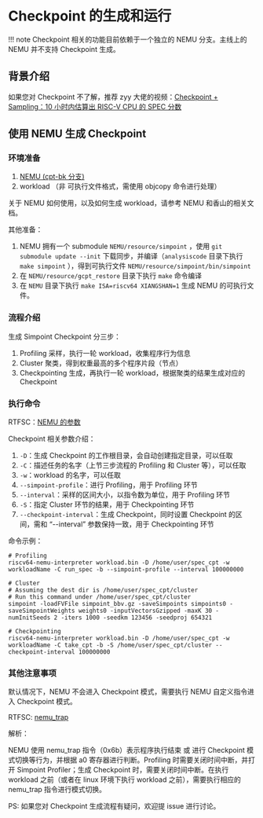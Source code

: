 Checkpoint 的生成和运行
=====================

!!! note
    Checkpoint 相关的功能目前依赖于一个独立的 NEMU 分支。主线上的 NEMU 并不支持 Checkpoint 生成。

## 背景介绍

如果您对 Checkpoint 不了解，推荐 zyy 大佬的视频：[Checkpoint + Sampling：10 小时内估算出 RISC-V CPU 的 SPEC 分数](https://www.bilibili.com/video/BV1eb4y167cE)

## 使用 NEMU 生成 Checkpoint

### 环境准备

1. [NEMU (cpt-bk 分支)](https://github.com/OpenXiangShan/NEMU/tree/cpt-bk)
2. workload （非 可执行文件格式，需使用 objcopy 命令进行处理）

关于 NEMU 如何使用，以及如何生成 workload，请参考 NEMU 和香山的相关文档。

其他准备：

1. NEMU 拥有一个 submodule `NEMU/resource/simpoint` ，使用 `git submodule update --init` 下载同步，并编译（`analysiscode` 目录下执行 `make simpoint` ），得到可执行文件 `NEMU/resource/simpoint/bin/simpoint`
2. 在 `NEMU/resource/gcpt_restore` 目录下执行 `make` 命令编译
3. 在 `NEMU` 目录下执行 `make ISA=riscv64 XIANGSHAN=1` 生成 NEMU 的可执行文件。

### 流程介绍

生成 Simpoint Checkpoint 分三步：

1. Profiling 采样，执行一轮 workload，收集程序行为信息
2. Cluster 聚类，得到权重最高的多个程序片段（节点）
3. Checkpointing 生成，再执行一轮 workload，根据聚类的结果生成对应的 Checkpoint

### 执行命令

RTFSC：[NEMU 的参数](https://github.com/OpenXiangShan/NEMU/blob/cpt-bk/src/monitor/monitor.c#L178)

Checkpoint 相关参数介绍：

1. `-D`：生成 Checkpoint 的工作根目录，会自动创建指定目录，可以任取
2. `-C`：描述任务的名字（上节三步流程的 Profiling 和 Cluster 等），可以任取
3. `-w`：workload 的名字，可以任取
4. `--simpoint-profile`：进行 Profiling，用于 Profiling 环节
5. `--interval`：采样的区间大小，以指令数为单位，用于 Profiling 环节
6. `-S`：指定 Cluster 环节的结果，用于 Checkpointing 环节
7. `--checkpoint-interval`：生成 Checkpoint，同时设置 Checkpoint 的区间，需和 “--interval” 参数保持一致，用于 Checkpointing 环节

命令示例：

```shell
# Profiling
riscv64-nemu-interpreter workload.bin -D /home/user/spec_cpt -w workloadName -C run_spec -b --simpoint-profile --interval 100000000

# Cluster
# Assuming the dest dir is /home/user/spec_cpt/cluster
# Run this command under /home/user/spec_cpt/cluster
simpoint -loadFVFile simpoint_bbv.gz -saveSimpoints simpoints0 -saveSimpointWeights weights0 -inputVectorsGzipped -maxK 30 -numInitSeeds 2 -iters 1000 -seedkm 123456 -seedproj 654321

# Checkpointing
riscv64-nemu-interpreter workload.bin -D /home/user/spec_cpt -w workloadName -C take_cpt -b -S /home/user/spec_cpt/cluster --checkpoint-interval 100000000
```

### 其他注意事项

默认情况下，NEMU 不会进入 Checkpoint 模式，需要执行 NEMU 自定义指令进入 Checkpoint 模式。

RTFSC: [nemu_trap](https://github.com/OpenXiangShan/NEMU/blob/cpt-bk/src/isa/riscv64/exec/special.c#L25)

解析：

NEMU 使用 nemu_trap 指令（0x6b）表示程序执行结束 或 进行 Checkpoint 模式切换等行为，并根据 a0 寄存器进行判断。Profiling 时需要关闭时间中断，并打开 Simpoint Profiler；生成 Checkpoint 时，需要关闭时间中断。在执行 workload 之前（或者在 linux 环境下执行 workload 之前），需要执行相应的 nemu_trap 指令进行模式切换。

PS:
如果您对 Checkpoint 生成流程有疑问，欢迎提 issue 进行讨论。